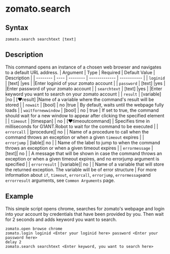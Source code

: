 # zomato.search

## Syntax

```G1ANT
zomato.search searchtext ⟦text⟧ 
```

## Description

This command opens an instance of a chosen web browser and navigates to a default URL address.
| Argument | Type | Required | Default Value | Description |
| -------- | ---- | -------- | ------------- | ----------- |
| `loginid` | [text] |yes  |    |Enter loginid of your zomato account |
| `password` | [text] |yes   |    |Enter password of your zomato account |
| `searchtext` | [text] |yes   |    |Enter keyword you want to search on your zomato account |
| `result` | [variable] |no |  [♥result] |Name of a variable where the command's result will be stored |
| `nowait` | [bool] | no |true  | By default, waits until the webpage fully loads |
| `waitfornewwindow` | [bool]  | no | true | If set to true, the command should wait for a new window to appear after clicking the specified element |
| `timeout` | [timespan]  | no | [♥timeoutcommand] | Specifies time in milliseconds for G1ANT.Robot to wait for the command to be executed |
| `errorcall` | [procedure]| no |     | Name of a procedure to call when the command throws an exception or when a given `timeout` expires |
| `errorjump` | [lable]| no |     | Name of the label to jump to when the command throws an exception or when a given timeout expires |
| `errormessage` | [text]| no |     | A message that will be shown in case the command throws an exception or when a given timeout expires, and no errorjump argument is specified |
| `errorresult` | [variable]| no |     | Name of a variable that will store the returned exception. The variable will be of error structure |
For more information about `if`, `timeout`, `errorcall`, `errorjump`, `errormessage`and `errorresult` arguments, see `Common Arguments` page.

## Example

This simple script opens chrome, searches for zomato's webpage and login into your account by credentials that have been provided by you. Then wait for 2 seconds and adds keyword you want to search.

```G1ANT
zomato.open browse chrome
zomato.login loginid <Enter your loginid here> password <Enter your password here>
delay 2
zomato.search searchtext <Enter keyword, you want to search here>
```
